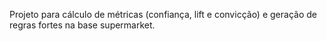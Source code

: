 Projeto para cálculo de métricas (confiança, lift e convicção) e geração de regras fortes na base supermarket.
